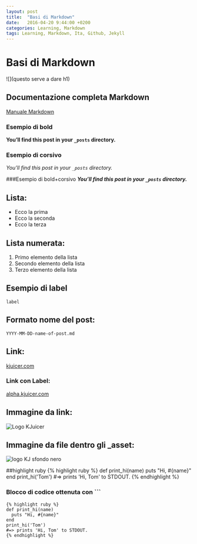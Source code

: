 ```yaml
---
layout: post
title:  "Basi di Markdown"
date:   2016-04-20 9:44:00 +0200
categories: Learning, Markdown
tags: Learning, Markdown, Ita, Github, Jekyll
---
```

# Basi di Markdown

![](questo serve a dare h1)

## Documentazione completa Markdown
[Manuale Markdown][docs-md]

### Esempio di bold 
**You’ll find this post in your `_posts` directory.**  

### Esempio di corsivo 
*You’ll find this post in your `_posts` directory.*  

###Esempio di bold+corsivo 
***You’ll find this post in your `_posts` directory.***


## Lista:

* Ecco la prima
* Ecco la seconda
* Ecco la terza

## Lista numerata:

1. Primo elemento della lista
2. Secondo elemento della lista
3. Terzo elemento della lista

## Esempio di label 
`label`

## Formato nome del post: 
`YYYY-MM-DD-name-of-post.md`

## Link:
[kjuicer.com](http://kjuicer.com)

### Link con Label:
[alpha.kjuicer.com][tag-kjuicer]

## Immagine da link:
![Logo KJuicer](http://static.kjuicer.com/kj-landing-page/assets/css/images/logo.svg)

## Immagine da file dentro gli _asset:
![logo KJ sfondo nero](/images/Kjuicer-LinkedIn.png)

##highlight ruby
{% highlight ruby %}
def print_hi(name)
  puts "Hi, #{name}"
end
print_hi('Tom')
#=> prints 'Hi, Tom' to STDOUT.
{% endhighlight %}

### Blocco di codice ottenuta con ```

```
{% highlight ruby %}
def print_hi(name)
  puts "Hi, #{name}"
end
print_hi('Tom')
#=> prints 'Hi, Tom' to STDOUT.
{% endhighlight %}
```



[tag-kjuicer]: http://alpha.kjuicer.com
[docs-md]: https://daringfireball.net/projects/markdown/basics

